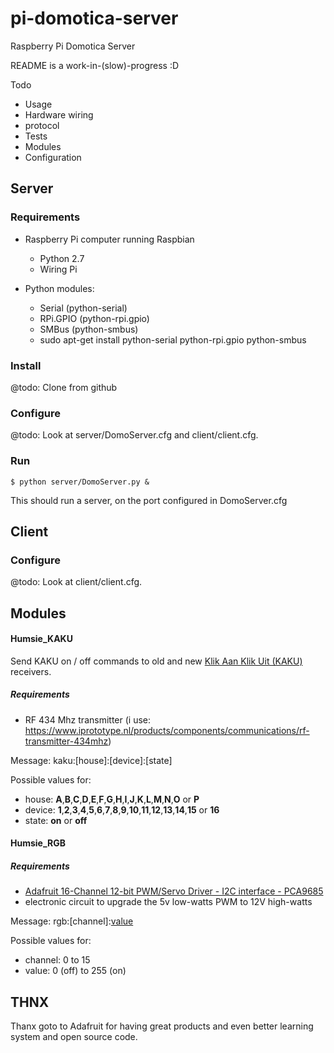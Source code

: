 pi-domotica-server
==================

Raspberry Pi Domotica Server

README is a work-in-(slow)-progress :D

Todo

* Usage
* Hardware wiring
* protocol
* Tests
* Modules
* Configuration

## Server

### Requirements

* Raspberry Pi computer running Raspbian
	- Python 2.7
	- Wiring Pi

* Python modules: 
	- Serial (python-serial)
	- RPi.GPIO (python-rpi.gpio)
	- SMBus (python-smbus)
	- sudo apt-get install python-serial python-rpi.gpio python-smbus

### Install

@todo: Clone from github	

### Configure

@todo: Look at server/DomoServer.cfg and client/client.cfg.

### Run

	$ python server/DomoServer.py &

This should run a server, on the port configured in DomoServer.cfg

## Client

### Configure

@todo: Look at client/client.cfg.


## Modules

#### Humsie_KAKU
Send KAKU on / off commands to old and new [Klik Aan Klik Uit (KAKU)](http://klikaanklikuit.nl) receivers.

##### Requirements

* RF 434 Mhz transmitter (i use: https://www.iprototype.nl/products/components/communications/rf-transmitter-434mhz)

Message: kaku:[house]:[device]:[state]

Possible values for: 

 - house: **A**,**B**,**C**,**D**,**E**,**F**,**G**,**H**,**I**,**J**,**K**,**L**,**M**,**N**,**O** or **P**
 - device: **1**,**2**,**3**,**4**,**5**,**6**,**7**,**8**,**9**,**10**,**11**,**12**,**13**,**14**,**15** or **16** 
 - state: **on** or **off**


#### Humsie_RGB

##### Requirements

- [Adafruit 16-Channel 12-bit PWM/Servo Driver - I2C interface - PCA9685](http://www.adafruit.com/products/815)
- electronic circuit to upgrade the 5v low-watts PWM to 12V high-watts 


Message: rgb:[channel]:[value](:[value]:[value])

Possible values for: 

- channel: 0 to 15
- value: 0 (off) to 255 (on)


## THNX

Thanx goto to Adafruit for having great products and even better learning system and open source code.